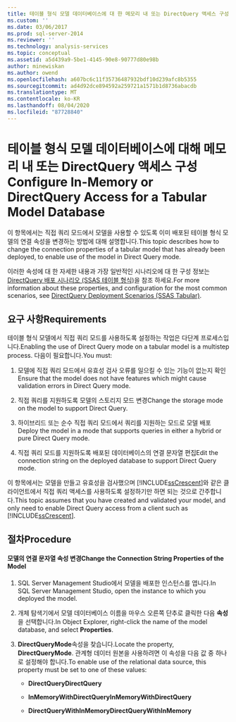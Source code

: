 ```yaml
---
title: 테이블 형식 모델 데이터베이스에 대 한 메모리 내 또는 DirectQuery 액세스 구성 | Microsoft Docs
ms.custom: ''
ms.date: 03/06/2017
ms.prod: sql-server-2014
ms.reviewer: ''
ms.technology: analysis-services
ms.topic: conceptual
ms.assetid: a5d439a9-5be1-4145-90e8-90777d80e98b
author: minewiskan
ms.author: owend
ms.openlocfilehash: a607bc6c11f35736487932bdf10d239afc8b5355
ms.sourcegitcommit: ad4d92dce894592a259721a1571b1d8736abacdb
ms.translationtype: MT
ms.contentlocale: ko-KR
ms.lasthandoff: 08/04/2020
ms.locfileid: "87728840"
---
```

# <a name="configure-in-memory-or-directquery-access-for-a-tabular-model-database"></a><span data-ttu-id="08d27-102">테이블 형식 모델 데이터베이스에 대해 메모리 내 또는 DirectQuery 액세스 구성</span><span class="sxs-lookup"><span data-stu-id="08d27-102">Configure In-Memory or DirectQuery Access for a Tabular Model Database</span></span>
  <span data-ttu-id="08d27-103">이 항목에서는 직접 쿼리 모드에서 모델을 사용할 수 있도록 이미 배포된 테이블 형식 모델의 연결 속성을 변경하는 방법에 대해 설명합니다.</span><span class="sxs-lookup"><span data-stu-id="08d27-103">This topic describes how to change the connection properties of a tabular model that has already been deployed, to enable use of the model in Direct Query mode.</span></span>  
  
 <span data-ttu-id="08d27-104">이러한 속성에 대 한 자세한 내용과 가장 일반적인 시나리오에 대 한 구성 정보는 [DirectQuery 배포 시나리오 &#40;SSAS 테이블 형식&#41;](../directquery-deployment-scenarios-ssas-tabular.md)을 참조 하세요.</span><span class="sxs-lookup"><span data-stu-id="08d27-104">For more information about these properties, and configuration for the most common scenarios, see [DirectQuery Deployment Scenarios &#40;SSAS Tabular&#41;](../directquery-deployment-scenarios-ssas-tabular.md).</span></span>  
  
## <a name="requirements"></a><span data-ttu-id="08d27-105">요구 사항</span><span class="sxs-lookup"><span data-stu-id="08d27-105">Requirements</span></span>  
 <span data-ttu-id="08d27-106">테이블 형식 모델에서 직접 쿼리 모드를 사용하도록 설정하는 작업은 다단계 프로세스입니다.</span><span class="sxs-lookup"><span data-stu-id="08d27-106">Enabling the use of Direct Query mode on a tabular model is a multistep process.</span></span> <span data-ttu-id="08d27-107">다음이 필요합니다.</span><span class="sxs-lookup"><span data-stu-id="08d27-107">You must:</span></span>  
  
1.  <span data-ttu-id="08d27-108">모델에 직접 쿼리 모드에서 유효성 검사 오류를 일으킬 수 있는 기능이 없는지 확인</span><span class="sxs-lookup"><span data-stu-id="08d27-108">Ensure that the model does not have features which might cause validation errors in Direct Query mode.</span></span>  
  
2.  <span data-ttu-id="08d27-109">직접 쿼리를 지원하도록 모델의 스토리지 모드 변경</span><span class="sxs-lookup"><span data-stu-id="08d27-109">Change the storage mode on the model to support Direct Query.</span></span>  
  
3.  <span data-ttu-id="08d27-110">하이브리드 또는 순수 직접 쿼리 모드에서 쿼리를 지원하는 모드로 모델 배포</span><span class="sxs-lookup"><span data-stu-id="08d27-110">Deploy the model in a mode that supports queries in either a hybrid or pure Direct Query mode.</span></span>  
  
4.  <span data-ttu-id="08d27-111">직접 쿼리 모드를 지원하도록 배포된 데이터베이스의 연결 문자열 편집</span><span class="sxs-lookup"><span data-stu-id="08d27-111">Edit the connection string on the deployed database to support Direct Query mode.</span></span>  
  
 <span data-ttu-id="08d27-112">이 항목에서는 모델을 만들고 유효성을 검사했으며 [!INCLUDE[ssCrescent](../../includes/sscrescent-md.md)]와 같은 클라이언트에서 직접 쿼리 액세스를 사용하도록 설정하기만 하면 되는 것으로 간주합니다.</span><span class="sxs-lookup"><span data-stu-id="08d27-112">This topic assumes that you have created and validated your model, and only need to enable Direct Query access from a client such as [!INCLUDE[ssCrescent](../../includes/sscrescent-md.md)].</span></span>  
  
## <a name="procedure"></a><span data-ttu-id="08d27-113">절차</span><span class="sxs-lookup"><span data-stu-id="08d27-113">Procedure</span></span>  
  
#### <a name="change-the-connection-string-properties-of-the-model"></a><span data-ttu-id="08d27-114">모델의 연결 문자열 속성 변경</span><span class="sxs-lookup"><span data-stu-id="08d27-114">Change the Connection String Properties of the Model</span></span>  
  
1.  <span data-ttu-id="08d27-115">SQL Server Management Studio에서 모델을 배포한 인스턴스를 엽니다.</span><span class="sxs-lookup"><span data-stu-id="08d27-115">In SQL Server Management Studio, open the instance to which you deployed the model.</span></span>  
  
2.  <span data-ttu-id="08d27-116">개체 탐색기에서 모델 데이터베이스 이름을 마우스 오른쪽 단추로 클릭한 다음 **속성**을 선택합니다.</span><span class="sxs-lookup"><span data-stu-id="08d27-116">In Object Explorer, right-click the name of the model database, and select **Properties**.</span></span>  
  
3.  <span data-ttu-id="08d27-117">**DirectQueryMode**속성을 찾습니다.</span><span class="sxs-lookup"><span data-stu-id="08d27-117">Locate the property, **DirectQueryMode**.</span></span> <span data-ttu-id="08d27-118">관계형 데이터 원본을 사용하려면 이 속성을 다음 값 중 하나로 설정해야 합니다.</span><span class="sxs-lookup"><span data-stu-id="08d27-118">To enable use of the relational data source, this property must be set to one of these values:</span></span>  
  
    -   <span data-ttu-id="08d27-119">**DirectQuery**</span><span class="sxs-lookup"><span data-stu-id="08d27-119">**DirectQuery**</span></span>  
  
    -   <span data-ttu-id="08d27-120">**InMemoryWithDirectQuery**</span><span class="sxs-lookup"><span data-stu-id="08d27-120">**InMemoryWithDirectQuery**</span></span>  
  
    -   <span data-ttu-id="08d27-121">**DirectQueryWithInMemory**</span><span class="sxs-lookup"><span data-stu-id="08d27-121">**DirectQueryWithInMemory**</span></span>  
  
  
